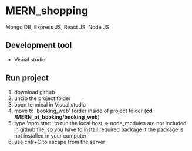 # MERN_shopping
Mongo DB, Express JS, React JS, Node JS

## Development tool 
- Visual studio 
 
## Run project 
1. download github 
2. unzip the project folder
3. open terminal in Visual studio
4. move to 'booking_web' forder inside of project folder (**cd /MERN_pt_booking/booking_web**)   
5. type 'npm start' to run the local host
   => node_modules are not included in github file, so you have to install required package if the package is not installed in your computer 
6. use cntr+C to escape from the server
